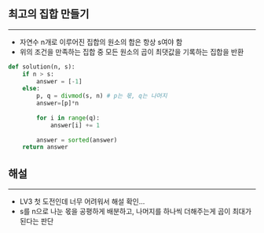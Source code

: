 ## 최고의 집합 만들기
---
- 자연수 n개로 이루어진 집합의 원소의 합은 항상 s여야 함
- 위의 조건을 만족하는 집합 중 모든 원소의 곱이 최댓값을 기록하는 집합을 반환

```python
def solution(n, s):
    if n > s:
        answer = [-1]
    else:
        p, q = divmod(s, n) # p는 몫, q는 나머지
        answer=[p]*n
    
        for i in range(q):
            answer[i] += 1
        
        answer = sorted(answer)
    return answer
```

## 해설
---
- LV3 첫 도전인데 너무 어려워서 해설 확인...
- s를 n으로 나눈 몫을 공평하게 배분하고, 나머지를 하나씩 더해주는게 곱이 최대가 된다는 판단


